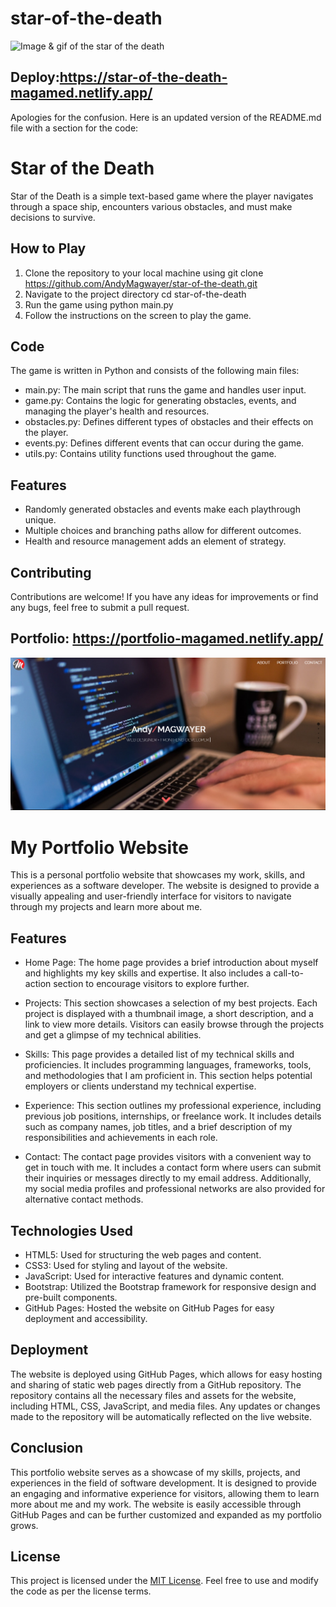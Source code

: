 # star-of-the-death

![Image & gif of the star of the death
](https://github.com/AndyMagwayer/star-of-the-death/blob/main/star-of-the-death.gif)

## Deploy:https://star-of-the-death-magamed.netlify.app/

Apologies for the confusion. Here is an updated version of the README.md file with a section for the code:

# Star of the Death

Star of the Death is a simple text-based game where the player navigates through a space ship, encounters various obstacles, and must make decisions to survive.

## How to Play

1. Clone the repository to your local machine using git clone https://github.com/AndyMagwayer/star-of-the-death.git
2. Navigate to the project directory cd star-of-the-death
3. Run the game using python main.py
4. Follow the instructions on the screen to play the game.

## Code

The game is written in Python and consists of the following main files:

- main.py: The main script that runs the game and handles user input.
- game.py: Contains the logic for generating obstacles, events, and managing the player's health and resources.
- obstacles.py: Defines different types of obstacles and their effects on the player.
- events.py: Defines different events that can occur during the game.
- utils.py: Contains utility functions used throughout the game.

## Features

- Randomly generated obstacles and events make each playthrough unique.
- Multiple choices and branching paths allow for different outcomes.
- Health and resource management adds an element of strategy.


## Contributing

Contributions are welcome! If you have any ideas for improvements or find any bugs, feel free to submit a pull request.

## Portfolio: https://portfolio-magamed.netlify.app/

![Image alt](https://github.com/AndyMagwayer/Portfolio-Website/blob/main/Screenshot%202023-09-17%20094045.png)
# My Portfolio Website

This is a personal portfolio website that showcases my work, skills, and experiences as a software developer. The website is designed to provide a visually appealing and user-friendly interface for visitors to navigate through my projects and learn more about me.

## Features

- Home Page: The home page provides a brief introduction about myself and highlights my key skills and expertise. It also includes a call-to-action section to encourage visitors to explore further.

- Projects: This section showcases a selection of my best projects. Each project is displayed with a thumbnail image, a short description, and a link to view more details. Visitors can easily browse through the projects and get a glimpse of my technical abilities.

- Skills: This page provides a detailed list of my technical skills and proficiencies. It includes programming languages, frameworks, tools, and methodologies that I am proficient in. This section helps potential employers or clients understand my technical expertise.

- Experience: This section outlines my professional experience, including previous job positions, internships, or freelance work. It includes details such as company names, job titles, and a brief description of my responsibilities and achievements in each role.

- Contact: The contact page provides visitors with a convenient way to get in touch with me. It includes a contact form where users can submit their inquiries or messages directly to my email address. Additionally, my social media profiles and professional networks are also provided for alternative contact methods.

## Technologies Used

- HTML5: Used for structuring the web pages and content.
- CSS3: Used for styling and layout of the website.
- JavaScript: Used for interactive features and dynamic content.
- Bootstrap: Utilized the Bootstrap framework for responsive design and pre-built components.
- GitHub Pages: Hosted the website on GitHub Pages for easy deployment and accessibility.

## Deployment

The website is deployed using GitHub Pages, which allows for easy hosting and sharing of static web pages directly from a GitHub repository. The repository contains all the necessary files and assets for the website, including HTML, CSS, JavaScript, and media files. Any updates or changes made to the repository will be automatically reflected on the live website.

## Conclusion

This portfolio website serves as a showcase of my skills, projects, and experiences in the field of software development. It is designed to provide an engaging and informative experience for visitors, allowing them to learn more about me and my work. The website is easily accessible through GitHub Pages and can be further customized and expanded as my portfolio grows.

## License

This project is licensed under the [MIT License](LICENSE). Feel free to use and modify the code as per the license terms.
